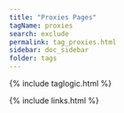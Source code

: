```yaml
---
title: "Proxies Pages"
tagName: proxies
search: exclude
permalink: tag_proxies.html
sidebar: doc_sidebar
folder: tags
---
```

{% include taglogic.html %}

{% include links.html %}
